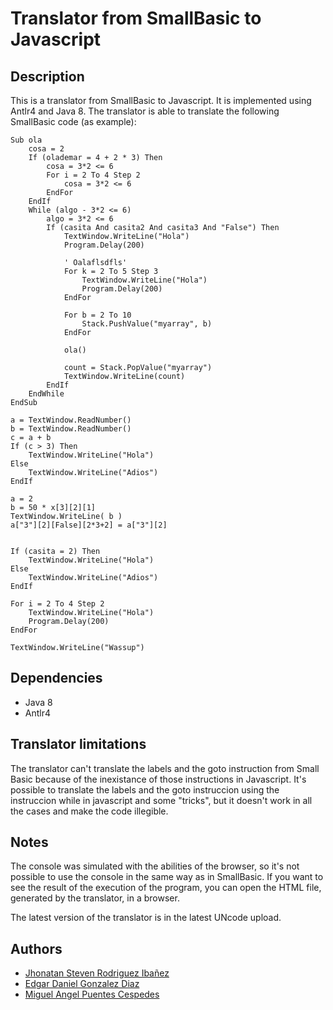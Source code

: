 # Translator from SmallBasic to Javascript

## Description

This is a translator from SmallBasic to Javascript. It is implemented using Antlr4 and Java 8.
The translator is able to translate the following SmallBasic code (as example):

```SmallBasic
Sub ola
    cosa = 2
    If (olademar = 4 + 2 * 3) Then
        cosa = 3*2 <= 6
        For i = 2 To 4 Step 2
            cosa = 3*2 <= 6
        EndFor
    EndIf
    While (algo - 3*2 <= 6)
        algo = 3*2 <= 6
        If (casita And casita2 And casita3 And "False") Then
            TextWindow.WriteLine("Hola")
            Program.Delay(200)

            ' Oalaflsdfls'
            For k = 2 To 5 Step 3
                TextWindow.WriteLine("Hola")
                Program.Delay(200)
            EndFor

            For b = 2 To 10
                Stack.PushValue("myarray", b)
            EndFor

            ola()

            count = Stack.PopValue("myarray")
            TextWindow.WriteLine(count)
        EndIf
    EndWhile
EndSub

a = TextWindow.ReadNumber()
b = TextWindow.ReadNumber()
c = a + b
If (c > 3) Then
    TextWindow.WriteLine("Hola")
Else
    TextWindow.WriteLine("Adios")
EndIf

a = 2
b = 50 * x[3][2][1]
TextWindow.WriteLine( b )
a["3"][2][False][2*3+2] = a["3"][2]


If (casita = 2) Then
    TextWindow.WriteLine("Hola")
Else
    TextWindow.WriteLine("Adios")
EndIf

For i = 2 To 4 Step 2
    TextWindow.WriteLine("Hola")
    Program.Delay(200)
EndFor

TextWindow.WriteLine("Wassup")
```

## Dependencies

* Java 8
* Antlr4

## Translator limitations

The translator can't translate the labels and the goto instruction from Small Basic because of the inexistance of those instructions in Javascript.
It's possible to translate the labels and the goto instruccion using the instruccion while in javascript and some "tricks", but it doesn't work in all the cases
and make the code illegible.

## Notes

The console was simulated with the abilities of the browser, so it's not possible to use the console in the same way as in SmallBasic.
If you want to see the result of the execution of the program, you can open the HTML file, generated by the translator, in a browser.

The latest version of the translator is in the latest UNcode upload.

## Authors

* [Jhonatan Steven Rodriguez Ibañez](
    jhrodriguezi@unal.edu.co
)
* [Edgar Daniel Gonzalez Diaz](
    edgonzalezdi@unal.edu.co
)
* [Miguel Angel Puentes Cespedes](
    mipuentesc@unal.edu.co
)